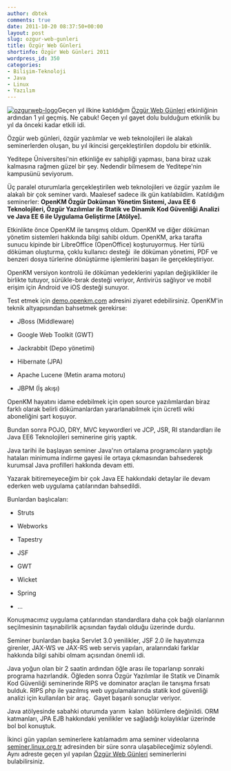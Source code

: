 ```yaml
---
author: dbtek
comments: true
date: 2011-10-20 08:37:50+00:00
layout: post
slug: ozgur-web-gunleri
title: Özgür Web Günleri
shortinfo: Özgür Web Günleri 2011
wordpress_id: 350
categories:
- Bilişim-Teknoloji
- Java
- Linux
- Yazılım
---
```


[![ozgurweb-logo](http://www.ozgurwebgunleri.org.tr/2011/wp-content/themes/owtg2011/images/logo.png)](http://www.ozgurwebgunleri.org.tr/2011/)Geçen yıl ilkine katıldığım [Özgür Web Günleri](http://www.ozgurwebgunleri.org.tr/) etkinliğinin ardından 1 yıl geçmiş. Ne çabuk! Geçen yıl gayet dolu bulduğum etkinlik bu yıl da önceki kadar etkili idi.

Özgür web günleri, özgür yazılımlar ve web teknolojileri ile alakalı seminerlerden oluşan, bu yıl ikincisi gerçekleştirilen dopdolu bir etkinlik.

Yeditepe Üniversitesi'nin etkinliğe ev sahipliği yapması, bana biraz uzak kalmasına rağmen güzel bir şey. Nedendir bilmesem de Yeditepe'nin kampusünü seviyorum.

Üç paralel oturumlarla gerçekleştirilen web teknolojileri ve özgür yazılım ile alakalı bir çok seminer vardı. Maalesef sadece ilk gün katılabildim. Katıldığım seminerler: **OpenKM Özgür Doküman Yönetim Sistemi, Java EE 6 Teknolojileri, Özgür Yazılımlar ile Statik ve Dinamik Kod Güvenliği Analizi ve Java EE 6 ile Uygulama Geliştirme [Atölye].<!-- more -->**

Etkinlikte önce OpenKM ile tanışmış oldum. OpenKM ve diğer döküman yönetim sistemleri hakkında bilgi sahibi oldum. OpenKM, arka tarafta sunucu kipinde bir LibreOffice (OpenOffice) koşturuyormuş. Her türlü döküman oluşturma, çoklu kullanıcı desteği  ile döküman yönetimi, PDF ve benzeri dosya türlerine dönüştürme işlemlerini başarı ile gerçekleştiriyor.

OpenKM versiyon kontrolü ile döküman yedeklerini yapılan değişiklikler ile birlikte tutuyor, sürükle-bırak desteği veriyor, Antivirüs sağlıyor ve mobil erişim için Android ve iOS desteği sunuyor.

Test etmek için [demo.openkm.com](http://demo.openkm.com/) adresini ziyaret edebilirsiniz. OpenKM'in teknik altyapısından bahsetmek gerekirse:



	
  * JBoss (Middleware)

	
  * Google Web Toolkit (GWT)

	
  * Jackrabbit (Depo yönetimi)

	
  * Hibernate (JPA)

	
  * Apache Lucene (Metin arama motoru)

	
  * JBPM (İş akışı)


OpenKM hayatını idame edebilmek için open source yazılımlardan biraz farklı olarak belirli dökümanlardan yararlanabilmek için ücretli wiki aboneliğini şart koşuyor.

Bundan sonra POJO, DRY, MVC keywordleri ve JCP, JSR, RI standardları ile Java EE6 Teknolojileri seminerine giriş yaptık.

Java tarihi ile başlayan seminer Java'nın ortalama programcıların yaptığı hataları minimuma indirme gayesi ile ortaya çıkmasından bahsederek kurumsal Java profilleri hakkında devam etti.

Yazarak bitiremeyeceğim bir çok Java EE hakkındaki detaylar ile devam ederken web uygulama çatılarından bahsedildi.

Bunlardan başlıcaları:

	
  * Struts

	
  * Webworks

	
  * Tapestry

	
  * JSF

	
  * GWT

	
  * Wicket

	
  * Spring

	
  * ...


Konuşmacımız uygulama çatılarından standardlara daha çok bağlı olanlarının seçilmesinin taşınabilirlik açısından faydalı olduğu üzerinde durdu.

Seminer bunlardan başka Servlet 3.0 yenilikler, JSF 2.0 ile hayatımıza girenler, JAX-WS ve JAX-RS web servis yapıları, aralarındaki farklar hakkında bilgi sahibi olmam açısından önemli idi.

Java yoğun olan bir 2 saatin ardından öğle arası ile toparlanıp sonraki programa hazırlandık. Öğleden sonra Özgür Yazılımlar ile Statik ve Dinamik Kod Güvenliği seminerinde RIPS ve dominator araçları ile tanışma fırsatı bulduk. RIPS php ile yazılmış web uygulamalarında statik kod güvenliği analizi için kullanılan bir araç.  Gayet başarılı sonuçlar veriyor.

Java atölyesinde sabahki oturumda yarım  kalan  bölümlere değinildi. ORM katmanları, JPA EJB hakkındaki yenilikler ve sağladığı kolaylıklar üzerinde bol bol konuştuk.

İkinci gün yapılan seminerlere katılamadım ama seminer videolarına [seminer.linux.org.tr](http://seminer.linux.org.tr/) adresinden bir süre sonra ulaşabileceğimiz söylendi. Aynı adreste geçen yıl yapılan [Özgür Web Günleri](http://www.ozgurwebgunleri.org.tr/2010/) seminerlerini bulabilirsiniz.

